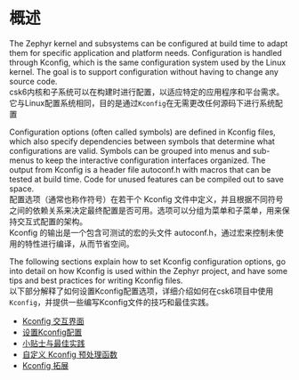
# 概述

The Zephyr kernel and subsystems can be configured at build time to adapt them for specific application and platform needs. Configuration is handled through Kconfig, which is the same configuration system used by the Linux kernel. The goal is to support configuration without having to change any source code.  
csk6内核和子系统可以在构建时进行配置，以适应特定的应用程序和平台需求。它与Linux配置系统相同，目的是通过`Kconfig`在无需更改任何源码下进行系统配置

Configuration options (often called symbols) are defined in Kconfig files, which also specify dependencies between symbols that determine what configurations are valid. Symbols can be grouped into menus and sub-menus to keep the interactive configuration interfaces organized.
The output from Kconfig is a header file autoconf.h with macros that can be tested at build time. Code for unused features can be compiled out to save space.    
配置选项（通常也称作符号）在若干个 Kconfig 文件中定义，并且根据不同符号之间的依赖关系来决定最终配置是否可用。选项可以分组为菜单和子菜单，用来保持交互式配置的架构。  
Kconfig 的输出是一个包含可测试的宏的头文件 autoconf.h，通过宏来控制未使用的特性进行编译，从而节省空间。

The following sections explain how to set Kconfig configuration options, go into detail on how Kconfig is used within the Zephyr project, and have some tips and best practices for writing Kconfig files.  
以下部分解释了如何设置Kconfig配置选项，详细介绍如何在csk6项目中使用`Kconfig`，并提供一些编写Kconfig文件的技巧和最佳实践。

* [Kconfig 交互界面](./Kconfig_gui.md)
* [设置Kconfig配置](./Kconfig_custom.md)
* [小贴士与最佳实践](./Kconfig_tips_and_demo.md)
* [自定义 Kconfig 预处理函数](./Kconfig_custom.md)
* [Kconfig 拓展](./Kconfig_extension.md)